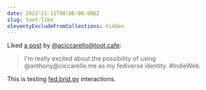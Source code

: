 ```yaml
---
date: 2022-11-11T08:06:08.806Z
slug: toot-like
eleventyExcludeFromCollections: hidden
---
```

<div class="h-cite u-like-of">
Liked <a class="u-url" href="https://toot.cafe/web/@aciccarello/109324149667546772">a post</a> by
<span class="p-author h-card"><a class="u-url p-name" href="https://toot.cafe/@aciccarello">@aciccarello@toot.cafe</a></span>:
<blockquote class="e-content"><p>I'm really excited about the possibility of using @anthony@ciccarello.me as my fediverse identity. #IndieWeb</p></blockquote>
</div>

This is testing <a href="https://fed.brid.gy/">fed.brid.gy</a> interactions.

